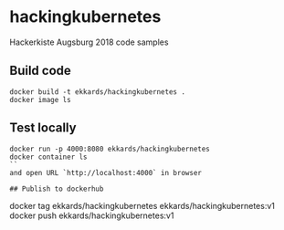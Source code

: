# hackingkubernetes
Hackerkiste Augsburg 2018 code samples

## Build code
```
docker build -t ekkards/hackingkubernetes .
docker image ls
```

## Test locally
```
docker run -p 4000:8080 ekkards/hackingkubernetes
docker container ls
``
and open URL `http://localhost:4000` in browser

## Publish to dockerhub
```
docker tag ekkards/hackingkubernetes ekkards/hackingkubernetes:v1
docker push ekkards/hackingkubernetes:v1
```
